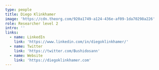 ```yaml
---
type: people
title: Diego Klinkhamer
image: 'https://cdn.theorg.com/920a1749-a124-436e-af09-1da70298a226'
role: Researcher level 2
intro: ''
links:
  - name: LinkedIn
    link: 'https://www.linkedin.com/in/diegoklinkhamer/'
  - name: Twitter
    link: 'https://twitter.com/Bushidosann'
  - name: Website
    link: 'https://diegoklinkhamer.com'
---
```


